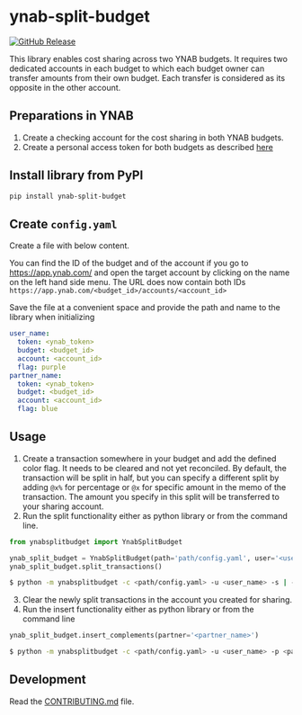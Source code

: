 # ynab-split-budget

[![GitHub Release](https://img.shields.io/github/release/dnbasta/ynab-split-budget?style=flat)]() 

This library enables cost sharing across two YNAB budgets. It requires two dedicated accounts in each budget to which
each budget owner can transfer amounts from their own budget. Each transfer is considered as its opposite in the other 
account.

## Preparations in YNAB
1. Create a checking account for the cost sharing in both YNAB budgets.
2. Create a personal access token for both budgets as described [here](https://api.ynab.com/)

## Install library from PyPI

```bash
pip install ynab-split-budget
```

## Create `config.yaml`
Create a file with below content. 

You can find the ID of the budget and of the account if you go to https://app.ynab.com/ and open the target account by
clicking on the name on the left hand side menu. The URL does now contain both IDs 
`https://app.ynab.com/<budget_id>/accounts/<account_id>`

Save the file at a convenient space and provide the path and name to the library when initializing
```yaml
user_name:
  token: <ynab_token>
  budget: <budget_id>
  account: <account_id>
  flag: purple
partner_name:
  token: <ynab_token>
  budget: <budget_id>
  account: <account_id>
  flag: blue
```

## Usage
1. Create a transaction somewhere in your budget and add the defined color flag. It needs to be cleared and not
yet reconciled. By default, the transaction will be split in half, but you can specify a different split by adding
`@x%` for percentage or `@x` for specific amount in the memo of the transaction. The amount you specify
in this split will be transferred to your sharing account.
2. Run the split functionality either as python library or from the command line.
```py
from ynabsplitbudget import YnabSplitBudget

ynab_split_budget = YnabSplitBudget(path='path/config.yaml', user='<user_name>')
ynab_split_budget.split_transactions()

```
```bash
$ python -m ynabsplitbudget -c <path/config.yaml> -u <user_name> -s | --split-transactions
```
3. Clear the newly split transactions in the account you created for sharing.
4. Run the insert functionality either as python library or from the command line
```py
ynab_split_budget.insert_complements(partner='<partner_name>')

```
```bash
$ python -m ynabsplitbudget -c <path/config.yaml> -u <user_name> -p <partner_name> -i | --insert-complements
```
## Development

Read the [CONTRIBUTING.md](CONTRIBUTING.md) file.
